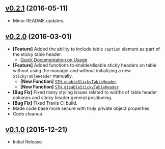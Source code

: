 ## [v0.2.1](https://github.com/bsara/stickytableheaders.js/tree/v0.2.1) (2016-05-11)

- Minor README updates.


## [v0.2.0](https://github.com/bsara/stickytableheaders.js/tree/v0.2.0) (2016-03-01)

- **[Feature]** Added the ability to include table `caption` element as part of the sticky table header.
    - [Quick Documentation on Usage](https://github.com/bsara/sticky-table-headers.js/blob/v0.2.0/src/sticky-table-header.js#L5-L28)
- **[Feature]** Added functions to enable/disable sticky headers on table without using the manager and without initializing a new `StickyTableHeader` manually.
    - **[New Function]** [`STH.enableStickyTableHeader`](https://github.com/bsara/sticky-table-headers.js/blob/v0.2.0/src/enable-disable.js#L5)
    - **[New Function]** [`STH.disableStickyTableHeader`](https://github.com/bsara/sticky-table-headers.js/blob/v0.2.0/src/enable-disable.js#L32)
- **[Bug Fix]** Fixed many styling issues related to widths of table header columns and sticky header general positioning.
- **[Bug Fix]** Fixed Travis CI build.
- Made code base more secure with truly private object properties.
- Code cleanup.


## [v0.1.0](https://github.com/bsara/stickytableheaders.js/tree/v0.1.0) (2015-12-21)

- Initial Release
